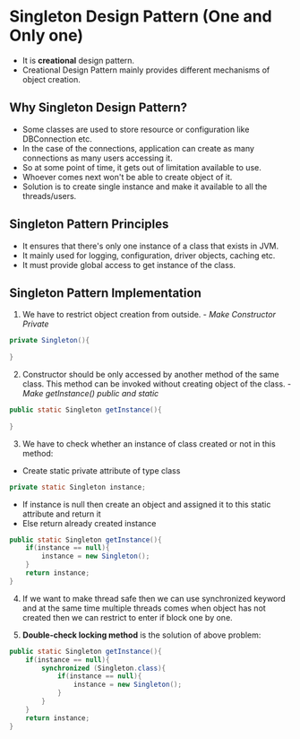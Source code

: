 # Singleton Design Pattern (One and Only one)
- It is **creational** design pattern.
- Creational Design Pattern mainly provides different mechanisms of object creation.


## Why Singleton Design Pattern?
- Some classes are used to store resource or configuration like DBConnection etc.
- In the case of the connections, application can create as many connections as many users accessing it.
- So at some point of time, it gets out of limitation available to use.
- Whoever comes next won't be able to create object of it.
- Solution is to create single instance and make it available to all the threads/users.

## Singleton Pattern Principles
- It ensures that there's only one instance of a class that exists in JVM.
- It mainly used for logging, configuration, driver objects, caching etc.
- It must provide global access to get instance of the class.

## Singleton Pattern Implementation
1. We have to restrict object creation from outside. - *Make Constructor Private*
```java
private Singleton(){
    
}
```
2. Constructor should be only accessed by another method of the same class. This method can be invoked without creating object of the class. - *Make getInstance() public and static*
```java
public static Singleton getInstance(){
    
}
```
3. We have to check whether an instance of class created or not in this method:
- Create static private attribute of type class
```java
private static Singleton instance;
```
- If instance is null then create an object and assigned it to this static attribute and return it
- Else return already created instance
```java
public static Singleton getInstance(){
    if(instance == null){
        instance = new Singleton();
    }
    return instance;
}
```
4. If we want to make thread safe then we can use synchronized keyword and at the same time multiple threads comes when object has not created then we can restrict to enter if block one by one.

5. **Double-check locking method** is the solution of above problem:
```java
public static Singleton getInstance(){
    if(instance == null){
        synchronized (Singleton.class){
            if(instance == null){
                instance = new Singleton();
            }
        }
    }
    return instance;
}
```